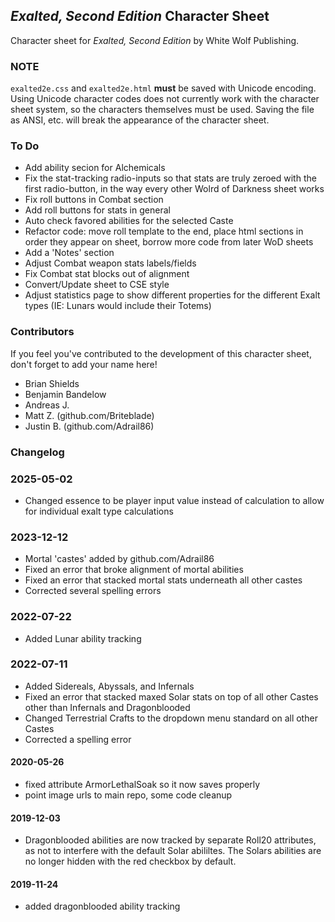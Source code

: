 ## _Exalted, Second Edition_ Character Sheet

Character sheet for _Exalted, Second Edition_ by White Wolf Publishing.

### NOTE

`exalted2e.css` and `exalted2e.html` **must** be saved with Unicode encoding. Using Unicode character codes does not currently work with the character sheet system, so the characters themselves must be used. Saving the file as ANSI, etc. will break the appearance of the character sheet.


### To Do

* Add ability secion for Alchemicals 
* Fix the stat-tracking radio-inputs so that stats are truly zeroed with the first radio-button, in the way every other Wolrd of Darkness sheet works
* Fix roll buttons in Combat section
* Add roll buttons for stats in general
* Auto check favored abilities for the selected Caste
* Refactor code: move roll template to the end, place html sections in order they appear on sheet, borrow more code from later WoD sheets 
* Add a 'Notes' section
* Adjust Combat weapon stats labels/fields
* Fix Combat stat blocks out of alignment
* Convert/Update sheet to CSE style
* Adjust statistics page to show different properties for the different Exalt types (IE: Lunars would include their Totems)

### Contributors

If you feel you've contributed to the development of this character sheet, don't forget to add your name here!

* Brian Shields
* Benjamin Bandelow
* Andreas J.
* Matt Z. (github.com/Briteblade)
* Justin B. (github.com/Adrail86)

### Changelog

### 2025-05-02
* Changed essence to be player input value instead of calculation to allow for individual exalt type calculations

### 2023-12-12
* Mortal 'castes' added by github.com/Adrail86
* Fixed an error that broke alignment of mortal abilities
* Fixed an error that stacked mortal stats underneath all other castes
* Corrected several spelling errors

### 2022-07-22
* Added Lunar ability tracking

### 2022-07-11
* Added Sidereals, Abyssals, and Infernals
* Fixed an error that stacked maxed Solar stats on top of all other Castes other than Infernals and Dragonblooded
* Changed Terrestrial Crafts to the dropdown menu standard on all other Castes
* Corrected a spelling error

#### 2020-05-26
* fixed attribute ArmorLethalSoak so it now saves properly
* point image urls to main repo, some code cleanup


#### 2019-12-03
* Dragonblooded abilities are now tracked by separate Roll20 attributes, as not to interfere with the default Solar abililtes. The Solars abilities are no longer hidden with the red checkbox by default.


#### 2019-11-24
* added dragonblooded ability tracking